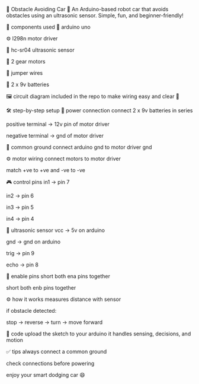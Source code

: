 🚗 Obstacle Avoiding Car 🤖
An Arduino-based robot car that avoids obstacles using an ultrasonic sensor. Simple, fun, and beginner-friendly!

🔧 components used
🧠 arduino uno

⚙️ l298n motor driver

🌊 hc-sr04 ultrasonic sensor

🔩 2 gear motors

🧵 jumper wires

🔋 2 x 9v batteries

🖼️ circuit diagram
included in the repo to make wiring easy and clear 🧰

🛠️ step-by-step setup
🔋 power connection
connect 2 x 9v batteries in series

positive terminal → 12v pin of motor driver

negative terminal → gnd of motor driver

🔗 common ground
connect arduino gnd to motor driver gnd

⚙️ motor wiring
connect motors to motor driver

match +ve to +ve and -ve to -ve

🎮 control pins
in1 → pin 7

in2 → pin 6

in3 → pin 5

in4 → pin 4

📡 ultrasonic sensor
vcc → 5v on arduino

gnd → gnd on arduino

trig → pin 9

echo → pin 8

🧠 enable pins
short both ena pins together

short both enb pins together

⚙️ how it works
measures distance with sensor

if obstacle detected:

stop → reverse → turn → move forward

💾 code
upload the sketch to your arduino
it handles sensing, decisions, and motion

✅ tips
always connect a common ground

check connections before powering

enjoy your smart dodging car 😄

